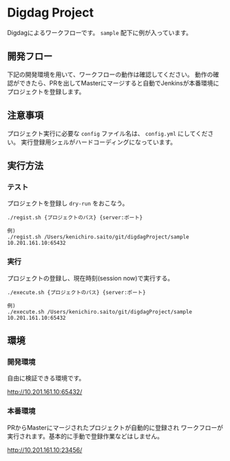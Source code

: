 # Digdag Project

Digdagによるワークフローです。 `sample` 配下に例が入っています。

## 開発フロー

下記の開発環境を用いて、ワークフローの動作は確認してください。
動作の確認ができたら、PRを出してMasterにマージすると自動でJenkinsが本番環境にプロジェクトを登録します。

## 注意事項

プロジェクト実行に必要な `config` ファイル名は、 `config.yml` にしてください。
実行登録用シェルがハードコーディングになっています。

## 実行方法

### テスト

プロジェクトを登録し `dry-run` をおこなう。

```aidl
./regist.sh {プロジェクトのパス} {server:ポート}

例)
./regist.sh /Users/kenichiro.saito/git/digdagProject/sample 10.201.161.10:65432
```
### 実行

プロジェクトの登録し、現在時刻(session now)で実行する。

```aidl
./execute.sh {プロジェクトのパス} {server:ポート}

例)
./execute.sh /Users/kenichiro.saito/git/digdagProject/sample 10.201.161.10:65432
```

## 環境

### 開発環境

自由に検証できる環境です。

http://10.201.161.10:65432/

### 本番環境

PRからMasterにマージされたプロジェクトが自動的に登録され
ワークフローが実行されます。基本的に手動で登録作業などはしません。

http://10.201.161.10:23456/